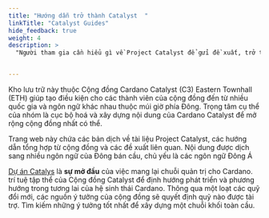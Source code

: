 ```yaml
---
title: "Hướng dẫn trở thành Catalyst  "
linkTitle: "Catalyst Guides"
hide_feedback: true
weight: 4
description: >
  "Người tham gia cần hiểu gì về Project Catalyst để gửi đề xuất, trở thành cố vấn cộng đồng hoặc bỏ phiếu?"


---
```


<!-- {{% pageinfo %}}
This is a placeholder page that shows you how to use this template site.
{{% /pageinfo %}} -->

Kho lưu trữ này thuộc Cộng đồng Cardano Catalyst (C3) Eastern Townhall (ETH) giúp tạo điều kiện cho các thành viên của cộng đồng đến từ nhiều quốc gia và ngôn ngữ khác nhau thuộc múi giờ phía Đông. Trọng tâm cụ thể của nhóm là cục bộ hoá và xây dựng nội dung của Cardano Catalyst để mở rộng cộng đồng nhất có thể.

Trang web này chứa các bản dịch về tài liệu Project Catalyst, các hướng dẫn tổng hợp từ cộng đồng và các đề xuất liên quan. Nội dung được dịch sang nhiều ngôn ngữ của Đông bán cầu, chủ yếu là các ngôn ngữ Đông Á

[Dự án Catalys](https://cardano.ideascale.com/) là **sự mở đầu** của việc mang lại chuỗi quản trị cho Cardano. trí tuệ tập thể của Cộng đồng Catalyst để định hướng phát triển và phương hướng trong tương lai của hệ sinh thái Cardano. Thông qua một loạt các quỹ đổi mới, các nguồn ý tưởng của cộng đồng sẽ quyết định quỹ nào được tài trợ. Tìm kiếm những ý tưởng tốt nhất để xây dựng một chuỗi khối toàn cầu.
